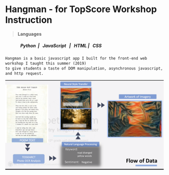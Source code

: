 # **Hangman - for TopScore Workshop Instruction**
<!DOCTYPE html>
<html lang="en">
  <head>
    <meta charset="utf-8">
    <meta http-equiv="X-UA-Compatible" content="IE=edge">
    <meta name="viewport" content="width=device-width, initial-scale=1">

> **Languages**
<div style="margin-left: 3rem">
  <h5>Python &nbsp;| &nbsp; JavaScript &nbsp; | &nbsp; HTML | &nbsp;  CSS 

</div> 
  <body>

    Hangman is a basic javascript app I built for the front-end web workshop I taught this summer (2019)
    to give students a taste of DOM manipulation, asynchronous javascript, and http request.
    
  </body>
  
</html>

![Demo](https://raw.githubusercontent.com/Curiouskid0423/Poetic_Dream/master/Flow-of-data.png)

